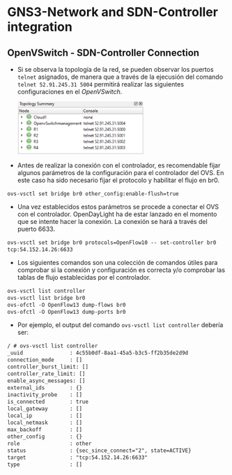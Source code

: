 # GNS3-Network and SDN-Controller integration

## OpenVSwitch - SDN-Controller Connection

- Si se observa la topología de la red, se pueden observar los puertos `telnet` asignados, de manera que a través de la ejecusión del comando `telnet 52.91.245.31 5004` permitirá realizar las siguientes configuraciones en el *OpenVSwitch*.

    <img src="./img/11.PNG"  width="60%" height="30%">

- Antes de realizar la conexión con el controlador, es recomendable fijar algunos parámetros de la configuración para el controlador del OVS. En este caso ha sido necesario fijar el protocolo y habilitar el flujo en br0.

```console
ovs-vsctl set bridge br0 other_config:enable-flush=true
```

- Una vez establecidos estos parámetros se procede a conectar el OVS con el controlador. OpenDayLight ha de estar lanzado en el momento que se intente hacer la conexión. La conexión se hará a través del puerto 6633.

```console
ovs-vsctl set bridge br0 protocols=OpenFlow10 -- set-controller br0 tcp:54.152.14.26:6633
```

- Los siguientes comandos son una colección de comandos útiles para comprobar si la conexión y configuración es correcta y/o comprobar las tablas de flujo establecidas por el controlador.

```console
ovs-vsctl list controller
ovs-vsctl list bridge br0
ovs-ofctl -O OpenFlow13 dump-flows br0
ovs-ofctl -O OpenFlow13 dump-ports br0
```

- Por ejemplo, el output del comando `ovs-vsctl list controller` debería ser:

```console
/ # ovs-vsctl list controller
_uuid               : 4c55b0df-8aa1-45a5-b3c5-ff2b35de2d9d
connection_mode     : []
controller_burst_limit: []
controller_rate_limit: []
enable_async_messages: []
external_ids        : {}
inactivity_probe    : []
is_connected        : true
local_gateway       : []
local_ip            : []
local_netmask       : []
max_backoff         : []
other_config        : {}
role                : other
status              : {sec_since_connect="2", state=ACTIVE}
target              : "tcp:54.152.14.26:6633"
type                : []
```
